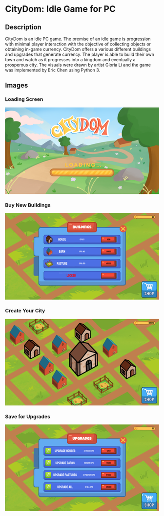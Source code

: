 # CityDom: Idle Game for PC

## Description

CityDom is an idle PC game. The premise of an idle game is progression with minimal player interaction with the objective of collecting objects or obtaining in-game currency. CityDom offers a various different buildings and upgrades that generate currency. The player is able to build their own town and watch as it progresses into a kingdom and eventually a prosperous city. The visuals were drawn by artist Gloria Li and the game was implemented by Eric Chen using Python 3. 

## Images

### Loading Screen
![loading screen](https://github.com/Eircc/Idle-Game/blob/main/pictures/loading%20screen.png)

### Buy New Buildings
![buying buildings](https://github.com/Eircc/Idle-Game/blob/main/pictures/shop.PNG)

### Create Your City
![city](https://github.com/Eircc/Idle-Game/blob/main/pictures/city.PNG)

### Save for Upgrades
![upgrades](https://github.com/Eircc/Idle-Game/blob/main/pictures/upgrades.PNG)
